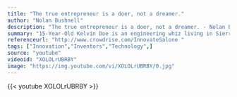 ```yaml
---
title: "The true entrepreneur is a doer, not a dreamer."
author: "Nolan Bushnell"
description: "The true entrepreneur is a doer, not a dreamer. - Nolan Bushnell quotes from GetInspired365.com"
summary: "15-Year-Old Kelvin Doe is an engineering whiz living in Sierra Leone who scours the trash bins for spare parts, which he uses to build batteries, generators and transmitters. Completely self-taught, Kelvin has created his own radio station where he broadcasts news and plays music under the moniker, DJ Focus.   Kelvin became the youngest person in history to be invited to the 'Visiting Practitioner's Program' at MIT. THNKR had exclusive access to Kelvin and his life-changing journey - experiencin"
referenceurl: "http://www.crowdrise.com/InnovateSalone "
tags: ["Innovation","Inventors","Technology",]
source: "youtube"
videoid: "XOLOLrUBRBY"
image: "https://img.youtube.com/vi/XOLOLrUBRBY/0.jpg"
---
```


{{< youtube XOLOLrUBRBY >}}
